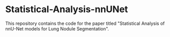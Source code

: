 # Statistical-Analysis-nnUNet
This repository contains the code for the paper titled "Statistical Analysis of nnU-Net models for Lung Nodule Segmentation". 
